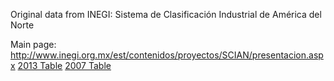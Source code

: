Original data from INEGI: Sistema de Clasificación Industrial de América del Norte


Main page: http://www.inegi.org.mx/est/contenidos/proyectos/SCIAN/presentacion.aspx
[2013 Table](http://www.inegi.org.mx/est/contenidos/proyectos/SCIAN/presentacion.aspx?_file=/est/contenidos/proyectos/SCIAN/doc/est_ingles.xlsx)
[2007 Table](http://www.inegi.org.mx/sistemas/scian/contenidos/ESTRUCTURA%20SCIAN%20M%C9XICO%202007%20TRADUCCI%D3N%20INGL%C9S.xlsx)
